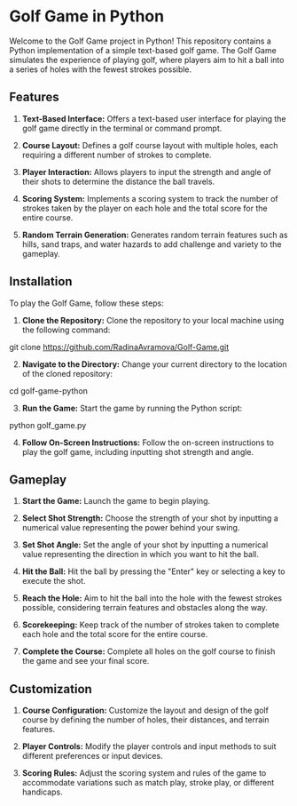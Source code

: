 # Golf Game in Python
Welcome to the Golf Game project in Python! This repository contains a Python implementation of a simple text-based golf game. The Golf Game simulates the experience of playing golf, where players aim to hit a ball into a series of holes with the fewest strokes possible.

## Features
1. **Text-Based Interface:** Offers a text-based user interface for playing the golf game directly in the terminal or command prompt.

2. **Course Layout:** Defines a golf course layout with multiple holes, each requiring a different number of strokes to complete.

3. **Player Interaction:** Allows players to input the strength and angle of their shots to determine the distance the ball travels.

4. **Scoring System:** Implements a scoring system to track the number of strokes taken by the player on each hole and the total score for the entire course.

5. **Random Terrain Generation:** Generates random terrain features such as hills, sand traps, and water hazards to add challenge and variety to the gameplay.

## Installation
To play the Golf Game, follow these steps:

1. **Clone the Repository:** Clone the repository to your local machine using the following command:

git clone https://github.com/RadinaAvramova/Golf-Game.git

2. **Navigate to the Directory:** Change your current directory to the location of the cloned repository:

cd golf-game-python

3. **Run the Game:** Start the game by running the Python script:

python golf_game.py

4. **Follow On-Screen Instructions:** Follow the on-screen instructions to play the golf game, including inputting shot strength and angle.

## Gameplay
1. **Start the Game:** Launch the game to begin playing.

2. **Select Shot Strength:** Choose the strength of your shot by inputting a numerical value representing the power behind your swing.

3. **Set Shot Angle:** Set the angle of your shot by inputting a numerical value representing the direction in which you want to hit the ball.

4. **Hit the Ball:** Hit the ball by pressing the "Enter" key or selecting a key to execute the shot.

5. **Reach the Hole:** Aim to hit the ball into the hole with the fewest strokes possible, considering terrain features and obstacles along the way.

6. **Scorekeeping:** Keep track of the number of strokes taken to complete each hole and the total score for the entire course.

7. **Complete the Course:** Complete all holes on the golf course to finish the game and see your final score.

## Customization
1. **Course Configuration:** Customize the layout and design of the golf course by defining the number of holes, their distances, and terrain features.

2. **Player Controls:** Modify the player controls and input methods to suit different preferences or input devices.

3. **Scoring Rules:** Adjust the scoring system and rules of the game to accommodate variations such as match play, stroke play, or different handicaps.
